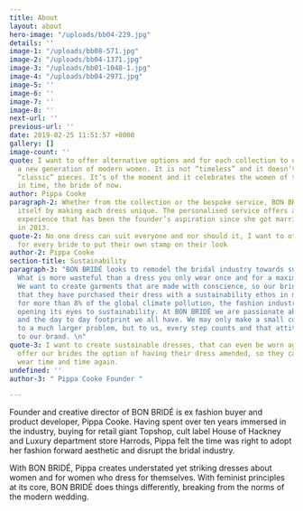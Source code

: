 ```yaml
---
title: About
layout: about
hero-image: "/uploads/bb04-229.jpg"
details: ''
image-1: "/uploads/bb08-571.jpg"
image-2: "/uploads/bb04-1371.jpg"
image-3: "/uploads/bb01-1048-1.jpg"
image-4: "/uploads/bb04-2971.jpg"
image-5: ''
image-6: ''
image-7: ''
image-8: ''
next-url: ''
previous-url: ''
date: 2019-02-25 11:51:57 +0000
gallery: []
image-count: ''
quote: I want to offer alternative options and for each collection to evolve with
  a new generation of modern women. It is not “timeless” and it doesn’t claim to create
  “classic” pieces. It’s of the moment and it celebrates the women of this moment
  in time, the bride of now.
author: Pippa Cooke
paragraph-2: Whether from the collection or the bespoke service, BON BRIDÉ defines
  itself by making each dress unique. The personalised service offers an exclusive
  experience that has been the founder’s aspiration since she got married herself
  in 2013.
quote-2: No one dress can suit everyone and nor should it, I want to offer flexibility
  for every bride to put their own stamp on their look
author-2: Pippa Cooke
section-title: Sustainability
paragraph-3: "BON BRIDÉ looks to remodel the bridal industry towards sustainability.
  What is more wasteful than a dress you only wear once and for a maximum of 12 hours?
  We want to create garments that are made with conscience, so our brides can be proud
  that they have purchased their dress with a sustainability ethos in mind. Responsible
  for more than 8% of the global climate pollution, the fashion industry is slowly
  opening its eyes to sustainability. At BON BRIDÉ we are passionate about our environment
  and the day to day footprint we all have. We may only make a small contribution
  to a much larger problem, but to us, every step counts and that attitude is core
  to our brand. \n"
quote-3: I want to create sustainable dresses, that can even be worn again. We now
  offer our brides the option of having their dress amended, so they can re-use and
  wear time and time again.
undefined: ''
author-3: " Pippa Cooke Founder "

---
```

Founder and creative director of BON BRIDÉ is ex fashion buyer and product developer, Pippa Cooke. Having spent over ten years immersed in the industry, buying for retail giant Topshop, cult label House of Hackney and Luxury department store Harrods, Pippa felt the time was right to adopt her fashion forward aesthetic and disrupt the bridal industry.

With BON BRIDÉ, Pippa creates understated yet striking dresses about women and for women who dress for themselves. With feminist principles at its core, BON BRIDÉ does things differently, breaking from the norms of the modern wedding.